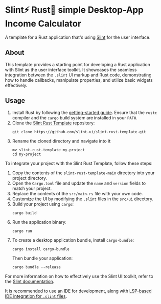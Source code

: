 # Slint⚡️ Rust🦀 simple Desktop-App Income Calculator

A template for a Rust application that's using [Slint](https://slint.rs/) for the user interface.

## About

This template provides a starting point for developing a Rust application with Slint as the user interface toolkit. It showcases the seamless integration between the `.slint` UI markup and Rust code, demonstrating how to handle callbacks, manipulate properties, and utilize basic widgets effectively.

## Usage

1. Install Rust by following the [getting-started guide](https://www.rust-lang.org/learn/get-started). Ensure that the `rustc` compiler and the `cargo` build system are installed in your `PATH`.
2. Clone the [Slint Rust Template](https://github.com/slint-ui/slint-rust-template) repository:
    ```
    git clone https://github.com/slint-ui/slint-rust-template.git
    ```
3. Rename the cloned directory and navigate into it:
    ```
    mv slint-rust-template my-project
    cd my-project    
    ```

To integrate your project with the Slint Rust Template, follow these steps:

1. Copy the contents of the `slint-rust-template-main` directory into your project directory.
2. Open the `Cargo.toml` file and update the `name` and `version` fields to match your project.
3. Replace the contents of the `src/main.rs` file with your own code.
4. Customize the UI by modifying the `.slint` files in the `src/ui` directory.
5. Build your project using `cargo`:
    ```
    cargo build
    ```
6. Run the application binary:
    ```
    cargo run
    ```
7. To create a desktop application bundle, install `cargo-bundle`:
    ```
    cargo install cargo-bundle
    ```
    Then bundle your application:
    ```
    cargo bundle --release
    ```

For more information on how to effectively use the Slint UI toolkit, refer to the [Slint documentation](https://slint.rs/).

It is recommended to use an IDE for development, along with [LSP-based IDE integration for `.slint` files](https://github.com/slint-ui/slint/blob/master/tools/lsp/README.md).

